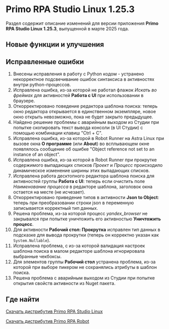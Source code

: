 # Primo RPA Studio Linux 1.25.3

Раздел содержит описание изменений для версии приложения **Primo RPA Studio Linux 1.25.3**, выпущенной в марте 2025 года. 


## Новые функции и улучшения







## Исправленные ошибки 

1. Внесены исправления в работу с Python кодом - устранено некорректное подсвечивание ошибок синтаксиса в активностях внутри python-процессов.
1. Исправлена ошибка, из-за которой не работал флажок *Искать во фреймах* для активностей **Работа с UI** при использовании в браузере.
1. Откорректировано поведение редактора шаблона поиска: теперь окно редактора открывается в единственном экземпляре, новое окно открыть невозможно, пока не будет закрыто предыдущее. 
1. Найдено решение проблемы с аварийным выходом из Студии при попытке скопировать текст вывода консоли (в UI Студии) с помощью комбинации клавиш "Ctrl + C".
1. Исправлена ошибка, из-за которой в Robot Runner на Astra Linux при вызове окна **О программе** (или **About**) во всплывающем окне появлялось сообщение об ошибке "Object reference not set to an instance of an object".
1. Исправлена ошибка, из-за которой в Robot Runner при прокрутке содержимого выпадающих списков *Проект* и *Процесс* происходило динамическое изменение ширины этих выпадающих списков.
1. Исправлена работа десктопного редактора шаблона поиска для активностей группы **Работа с UI**: теперь если очистить поле *Наименование процесса* в редакторе шаблона, заголовок окна остается на месте (не исчезает).
1. Откорректировано приведение типов в активности **Json to Object**: теперь при преобразовании строки json в переменную записывается корректный тип данных.
1. Решена проблема, из-за которой процесс *yandex_browser* не закрывался при попытке уничтожить его активностью **Уничтожить процесс**. 
1. Для активности **Рабочий стол: Прокрутка** исправлен тип данных в подсказке для вывода прокрутки (теперь он корректно указан как `System.Nullable`).
1. Исправлена проблема, с из-за которой валидация настроек шаблона поиска в малом редакторе шаблона игнорировала выбранные чекбоксы.
1. Для элементов группы **Рабочий стол** устранена проблема, из-за которой при выборе пикером не сохранялись атрибуты в шаблон поиска.
1. Решена проблема с аварийным выходом из Студии при попытке открытия свойств активности из Nuget пакета.





## Где найти 

[Скачать дистрибутив Primo RPA Studio Linux](https://disk.primo-rpa.ru/index.php/s/t9BHBjR6PP06Yax?path=%2FRelease%2FStudio)

[Скачать дистрибутив Primo RPA Robot](https://disk.primo-rpa.ru/index.php/s/t9BHBjR6PP06Yax?path=%2FRelease%2FRobot)

